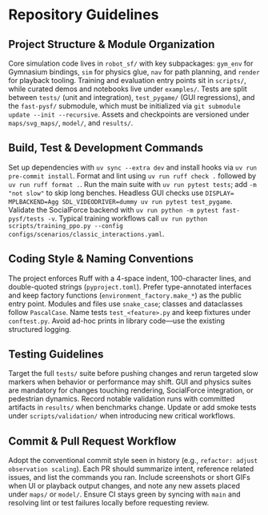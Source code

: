 # Repository Guidelines

## Project Structure & Module Organization
Core simulation code lives in `robot_sf/` with key subpackages: `gym_env` for Gymnasium bindings, `sim` for physics glue, `nav` for path planning, and `render` for playback tooling. Training and evaluation entry points sit in `scripts/`, while curated demos and notebooks live under `examples/`. Tests are split between `tests/` (unit and integration), `test_pygame/` (GUI regressions), and the `fast-pysf/` submodule, which must be initialized via `git submodule update --init --recursive`. Assets and checkpoints are versioned under `maps/svg_maps/`, `model/`, and `results/`.

## Build, Test & Development Commands
Set up dependencies with `uv sync --extra dev` and install hooks via `uv run pre-commit install`. Format and lint using `uv run ruff check .` followed by `uv run ruff format .`. Run the main suite with `uv run pytest tests`; add `-m "not slow"` to skip long benches. Headless GUI checks use `DISPLAY= MPLBACKEND=Agg SDL_VIDEODRIVER=dummy uv run pytest test_pygame`. Validate the SocialForce backend with `uv run python -m pytest fast-pysf/tests -v`. Typical training workflows call `uv run python scripts/training_ppo.py --config configs/scenarios/classic_interactions.yaml`.

## Coding Style & Naming Conventions
The project enforces Ruff with a 4-space indent, 100-character lines, and double-quoted strings (`pyproject.toml`). Prefer type-annotated interfaces and keep factory functions (`environment_factory.make_*`) as the public entry point. Modules and files use `snake_case`; classes and dataclasses follow `PascalCase`. Name tests `test_<feature>.py` and keep fixtures under `conftest.py`. Avoid ad-hoc prints in library code—use the existing structured logging.

## Testing Guidelines
Target the full `tests/` suite before pushing changes and rerun targeted slow markers when behavior or performance may shift. GUI and physics suites are mandatory for changes touching rendering, SocialForce integration, or pedestrian dynamics. Record notable validation runs with committed artifacts in `results/` when benchmarks change. Update or add smoke tests under `scripts/validation/` when introducing new critical workflows.

## Commit & Pull Request Workflow
Adopt the conventional commit style seen in history (e.g., `refactor: adjust observation scaling`). Each PR should summarize intent, reference related issues, and list the commands you ran. Include screenshots or short GIFs when UI or playback output changes, and note any new assets placed under `maps/` or `model/`. Ensure CI stays green by syncing with `main` and resolving lint or test failures locally before requesting review.
